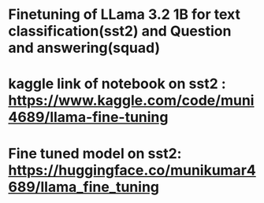 # Finetuning of LLama 3.2 1B for text classification(sst2) and Question and answering(squad)

# kaggle link of notebook on sst2 : https://www.kaggle.com/code/muni4689/llama-fine-tuning
# Fine tuned model on sst2: https://huggingface.co/munikumar4689/llama_fine_tuning
